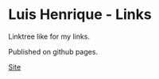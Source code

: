 # Luis Henrique - Links

Linktree like for my links.

Published on github pages.

[Site](https://luisshl.github.io/MyLinktree/)
